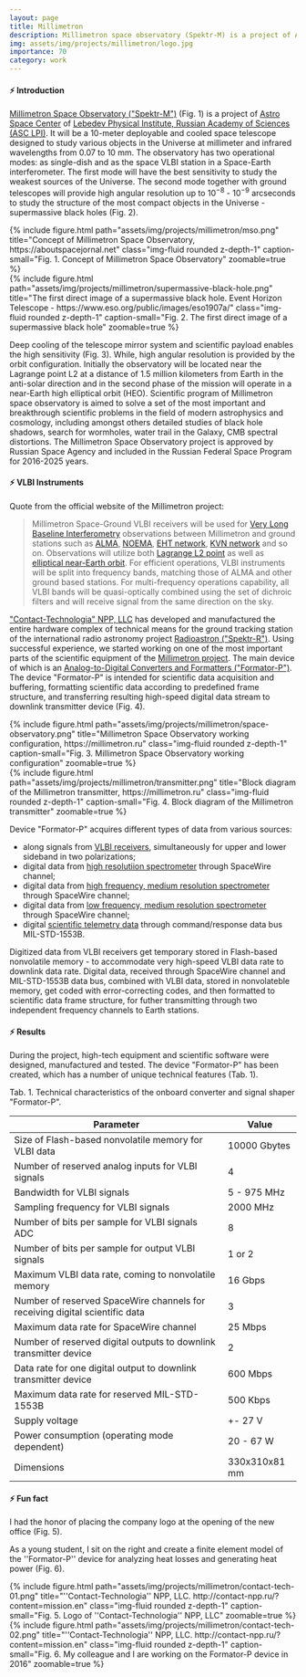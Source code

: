 ```yaml
---
layout: page
title: Millimetron
description: Millimetron space observatory (Spektr-M) is a project of Astro Space Center of Lebedev Physical Institute, Russian Academy of Sciences (ASC LPI).
img: assets/img/projects/millimetron/logo.jpg
importance: 70
category: work
---
```


#### ⚡️ Introduction

[Millimetron Space Observatory ("Spektr-M")](https://millimetron.ru/en/) (Fig. 1) is a project of [Astro Space Center](http://sites.lebedev.ru/en/asc/2061.html) of [Lebedev Physical Institute, Russian Academy of Sciences (ASC LPI)](http:/old.lebedev.ru/en/). It will be a 10-meter deployable and cooled space telescope designed to study various objects in the Universe at millimeter and infrared wavelengths from 0.07 to 10 mm. The observatory has two operational modes: as single-dish and as the space VLBI station in a Space-Earth interferometer. The first mode will have the best sensitivity to study the weakest sources of the Universe. The second mode together with ground telescopes will provide high angular resolution up to 10<sup>−8</sup> - 10<sup>−9</sup> arcseconds to study the structure of the most compact objects in the Universe - supermassive black holes (Fig. 2).

<div class="row">
    <div class="col-sm mt-2 mt-md-0">
        {% include figure.html
            path="assets/img/projects/millimetron/mso.png"
            title="Concept of Millimetron Space Observatory, https://aboutspacejornal.net"
            class="img-fluid rounded z-depth-1"
            caption-small="Fig. 1. Concept of Millimetron Space Observatory"
            zoomable=true %}
    </div>
    <div class="col-sm mt-2 mt-md-0">
        {% include figure.html
            path="assets/img/projects/millimetron/supermassive-black-hole.png"
            title="The first direct image of a supermassive black hole. Event Horizon Telescope - https://www.eso.org/public/images/eso1907a/"
            class="img-fluid rounded z-depth-1"
            caption-small="Fig. 2. The first direct image of a supermassive black hole"
            zoomable=true %}
    </div>
</div>

 Deep cooling of the telescope mirror system and scientific payload enables the high sensitivity (Fig. 3). While, high angular resolution is provided by the orbit configuration. Initially the observatory will be located near the Lagrange point L2 at a distance of 1.5 million kilometers from Earth in the anti-solar direction and in the second phase of the mission will operate in a near-Earth high elliptical orbit (HEO). Scientific program of Millimetron space observatory is aimed to solve a set of the most important and breakthrough scientific problems in the field of modern astrophysics and cosmology, including amongst others detailed studies of black hole shadows, search for wormholes, water trail in the Galaxy, CMB spectral distortions. The Millimetron Space Observatory project is approved by Russian Space Agency and included in the Russian Federal Space Program for 2016-2025 years.

#### ⚡️ VLBI Instruments

Quote from the official website of the Millimetron project:
<blockquote>
    Millimetron Space-Ground VLBI receivers will be used for <a href="https://en.wikipedia.org/wiki/Very-long-baseline_interferometry">Very Long Baseline Interferometry</a> observations between Millimetron and ground stations such as <a href="https://www.almaobservatory.org/en/home/">ALMA</a>, <a href="https://www.iram-institute.org/EN/content-page-235-3-235-0-0-0.html">NOEMA</a>, <a href="https://eventhorizontelescope.org/">EHT network</a>, <a href="https://radio.kasi.re.kr/kvn/main_kvn.php">KVN network</a> and so on. Observations will utilize both <a href="https://en.wikipedia.org/wiki/Lagrange_point">Lagrange L2 point</a> as well as <a href="https://en.wikipedia.org/wiki/Low_Earth_orbit">elliptical near-Earth orbit</a>. For efficient operations, VLBI instruments will be split into frequency bands, matching those of ALMA and other ground based stations. For multi-frequency operations capability, all VLBI bands will be quasi-optically combined using the set of dichroic filters and will receive signal from the same direction on the sky.
</blockquote>

["Contact-Technologia" NPP, LLC](http://contact-npp.ru/?content=mainpage.en) has developed and manufactured the entire hardware complex of technical means for the ground tracking station of the international radio astronomy project [Radioastron ("Spektr-R")](http://www.asc.rssi.ru/radioastron/index.html). Using successful experience, we started working on one of the most important parts of the scientific equipment of the [Millimetron project](https://millimetron.ru/en/participants#:~:text=Information%20Satellite%20Systems-,Contact%2DTechnologia,-Institute%20of%20Radio). The main device of which is an [Analog-to-Digital Converters and Formatters ("Formator-P")](http://contact-npp.ru/?content=millimetron.en). The device "Formator-P" is intended for scientific data acquisition and buffering, formatting scientific data according to predefined frame structure, and transferring resulting high-speed digital data stream to downlink transmitter device (Fig. 4).

<div class="row">
    <div class="col-sm mt-3 mt-md-0">
        {% include figure.html
            path="assets/img/projects/millimetron/space-observatory.png"
            title="Millimetron Space Observatory working configuration, https://millimetron.ru"
            class="img-fluid rounded z-depth-1"
            caption-small="Fig. 3. Millimetron Space Observatory working configuration"
            zoomable=true %}
    </div>
    <div class="col-sm mt-3 mt-md-0">
        {% include figure.html
            path="assets/img/projects/millimetron/transmitter.png"
            title="Block diagram of the Millimetron transmitter, https://millimetron.ru"
            class="img-fluid rounded z-depth-1"
            caption-small="Fig. 4. Block diagram of the Millimetron transmitter"
            zoomable=true %}
    </div>
</div>

Device "Formator-P" acquires different types of data from various sources:
- along signals from [VLBI receivers](https://millimetron.ru/en/general/instruments#:~:text=the%20IF%20band.-,Main%20parameters%20of%20the%20Space%2DVLBI%20receiver%20bands%20are%20shown%20in,Dedicated%20SIS%20receiver,-*%20Receiver%20bands%20in), simultaneously for upper and lower sideband in two polarizations;
- digital data from [high resolutiion spectrometer](https://millimetron.ru/en/general/instruments#:~:text=ground%20data%20link.-,High%20Resolution%20Spectrometr,-High%20resolution%20spectrometer) through SpaceWire channel;
- digital data from [high frequency, medium resolution spectrometer](https://millimetron.ru/en/general/instruments#:~:text=University%20of%20Rome.-,Short%20Wave%20Matrix%20Spectrometer,-Short%20wave%20Matrix) through SpaceWire channel;
- digital data from [low frequency, medium resolution spectrometer](https://millimetron.ru/en/general/instruments#:~:text=Space%20Research%20(SRON).-,Long%20Wave%20Matrix%20Spectrometer,-The%20main%20objective) through SpaceWire channel;
- digital [scientific telemetry data](https://millimetron.ru/en/ground-segment/ground-tracking-stations#:~:text=onboard%20high%20ratio%20data%20transmission%20radio%20complex%20(VIRK%2DM)) through command/response data bus MIL-STD-1553B.

Digitized data from VLBI receivers get temporary stored in Flash-based nonvolatile memory - to accommodate very high-speed VLBI data rate to downlink data rate. Digital data, received through SpaceWire channel and MIL-STD-1553B data bus, combined with VLBI data, stored in nonvolateble memory, get coded with error-correcting codes, and then formatted to scientific data frame structure, for futher transmitting through two independent frequency channels to Earth stations.

#### ⚡️ Results

During the project, high-tech equipment and scientific software were designed, manufactured and tested. The device "Formator-P" has been created, which has a number of unique technical features (Tab. 1).

<div class="caption-table">
    Tab. 1. Technical characteristics of the onboard converter and signal shaper "Formator-P".
</div>

| Parameter                                                                                                      | Value            |
| -------------------------------------------------------------------------------------------------------------- | ---------------- |
| Size of Flash-based nonvolatile memory for VLBI data                                                           | 10000 Gbytes     |
| Number of reserved analog inputs for VLBI signals                                                              | 4                |
| Bandwidth for VLBI signals                                                                                     | 5 - 975 MHz      |
| Sampling frequency for VLBI signals                                                                            | 2000 MHz         |
| Number of bits per sample for VLBI signals ADC                                                                 | 8                |
| Number of bits per sample for output VLBI signals                                                              | 1 or 2           |
| Maximum VLBI data rate, coming to nonvolatile memory                                                           | 16 Gbps          |
| Number of reserved SpaceWire channels for receiving digital scientific data&nbsp;&nbsp;&nbsp;&nbsp;&nbsp;&nbsp;&nbsp;&nbsp;&nbsp;&nbsp;&nbsp;&nbsp;&nbsp;&nbsp;&nbsp;&nbsp;&nbsp;&nbsp;&nbsp;&nbsp;&nbsp;&nbsp;&nbsp;&nbsp;&nbsp;&nbsp;&nbsp;&nbsp;&nbsp;&nbsp;| 3                |
| Maximum data rate for SpaceWire channel                                                                        | 25 Mbps          |
| Number of reserved digital outputs to downlink transmitter device                                              | 2                |
| Data rate for one digital output to downlink transmitter device                                                | 600 Mbps         |
| Maximum data rate for reserved MIL-STD-1553B                                                                   | 500 Kbps         |
| Supply voltage                                                                                                 | +- 27 V          |
| Power consumption (operating mode dependent)                                                                   | 20 - 67 W        |
| Dimensions                                                                                                     | 330x310x81 mm    |

<div class="caption-table">
   
</div>

#### ⚡️ Fun fact

I had the honor of placing the company logo at the opening of the new office (Fig. 5).

As a young student, I sit on the right and create a finite element model of the ''Formator-P'' device for analyzing heat losses and generating heat power (Fig. 6).

<div class="row">
    <div class="col-sm-4 mt-3 mt-md-0">
        {% include figure.html
            path="assets/img/projects/millimetron/contact-tech-01.png"
            title="''Contact-Technologia'' NPP, LLC. http://contact-npp.ru/?content=mission.en"
            class="img-fluid rounded z-depth-1"
            caption-small="Fig. 5. Logo of ''Contact-Technologia'' NPP, LLC"
            zoomable=true %}
    </div>
    <div class="col-sm-8 mt-3 mt-md-0">
        {% include figure.html
            path="assets/img/projects/millimetron/contact-tech-02.png"
            title="''Contact-Technologia'' NPP, LLC. http://contact-npp.ru/?content=mission.en"
            class="img-fluid rounded z-depth-1"
            caption-small="Fig. 6. My colleague and I are working on the Formator-P device in 2016"
            zoomable=true %}
    </div>
</div>